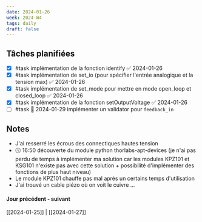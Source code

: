 ```yaml
---
date: 2024-01-26
week: 2024-W4
tags: daily
draft: false 
---
```


## Tâches planifiées

- [x] #task implémentation de la fonction identify ✅ 2024-01-26
- [x] #task implémentation de set_io (pour spécifier l'entrée analogique et la tension max) ✅ 2024-01-26
- [x] #task implémentation de set_mode pour mettre en mode open_loop et closed_loop ✅ 2024-01-26
- [x] #task implémentation de la fonction setOutputVoltage ✅ 2024-01-26
- [ ] #task 📅 2024-01-29 implémenter un validator pour `feedback_in`

## Notes

- J'ai resserré les écrous des connectiques hautes tension 
- 🕔 16:50 découverte du module python thorlabs-apt-devices (je n'ai pas perdu de temps à implémenter ma solution car les modules KPZ101 et KSG101 n'existe pas avec cette solution + possibilité d'implémenter des fonctions de plus haut niveau)
- Le module KPZ101 chauffe pas mal après un certains temps d'utilisation
- J'ai trouvé un cable piézo où on voit le cuivre ...

#### Jour précédent - suivant 
[[2024-01-25]] | [[2024-01-27]]